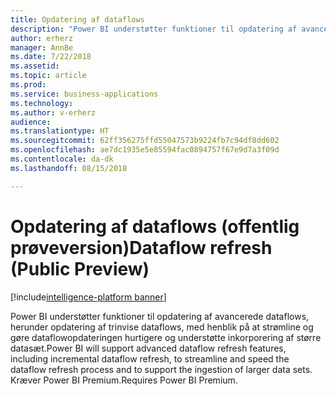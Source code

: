 ```yaml
---
title: Opdatering af dataflows
description: "Power BI understøtter funktioner til opdatering af avancerede dataflows, herunder opdatering af trinvise dataflows, med henblik på at strømline og gøre dataflowopdateringen hurtigere og understøtte inkorporering af større datasæt. Kræver Power BI Premium."
author: erherz
manager: AnnBe
ms.date: 7/22/2018
ms.assetid: 
ms.topic: article
ms.prod: 
ms.service: business-applications
ms.technology: 
ms.author: v-erherz
audience: 
ms.translationtype: HT
ms.sourcegitcommit: 62ff356275ffd55047573b9224fb7c94df8dd602
ms.openlocfilehash: ae7dc1935e5e85594fac0894757f67e9d7a3f09d
ms.contentlocale: da-dk
ms.lasthandoff: 08/15/2018

---
```

# <a name="dataflow-refresh-public-preview"></a><span data-ttu-id="4fbc3-104">Opdatering af dataflows (offentlig prøveversion)</span><span class="sxs-lookup"><span data-stu-id="4fbc3-104">Dataflow refresh (Public Preview)</span></span>

[!include[intelligence-platform banner](../../includes/intelligence-platform.md)]



<span data-ttu-id="4fbc3-105">Power BI understøtter funktioner til opdatering af avancerede dataflows, herunder opdatering af trinvise dataflows, med henblik på at strømline og gøre dataflowopdateringen hurtigere og understøtte inkorporering af større datasæt.</span><span class="sxs-lookup"><span data-stu-id="4fbc3-105">Power BI will support advanced dataflow refresh features, including incremental dataflow refresh, to streamline and speed the dataflow refresh process and to support the ingestion of larger data sets.</span></span> <span data-ttu-id="4fbc3-106">Kræver Power BI Premium.</span><span class="sxs-lookup"><span data-stu-id="4fbc3-106">Requires Power BI Premium.</span></span>

